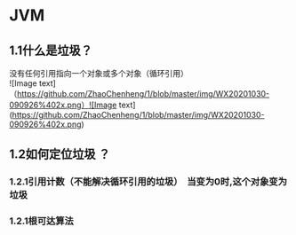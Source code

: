 # JVM
## 1.1什么是垃圾？ 
  没有任何引用指向一个对象或多个对象（循环引用）<br>
![Image text]（https://github.com/ZhaoChenheng/1/blob/master/img/WX20201030-090926%402x.png）![Image text](https://github.com/ZhaoChenheng/1/blob/master/img/WX20201030-090926%402x.png)
## 1.2如何定位垃圾 ？
### 1.2.1引用计数（不能解决循环引用的垃圾）    当变为0时,这个对象变为垃圾</br>
  
### 1.2.1根可达算法  
